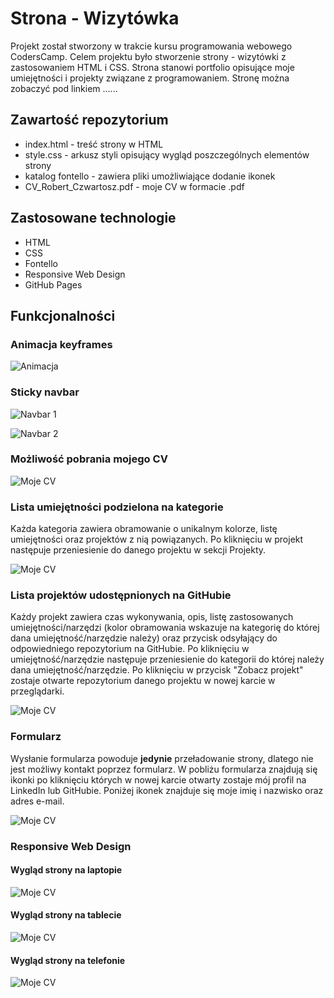 # Strona - Wizytówka
Projekt został stworzony w trakcie kursu programowania webowego CodersCamp. Celem projektu było stworzenie strony - wizytówki z zastosowaniem HTML i CSS. Strona stanowi portfolio opisujące moje umiejętności i projekty związane z programowaniem. Stronę można zobaczyć pod linkiem ......
## Zawartość repozytorium
* index.html - treść strony w HTML
* style.css - arkusz styli opisujący wygląd poszczególnych elementów strony
* katalog fontello - zawiera pliki umożliwiające dodanie ikonek
* CV_Robert_Czwartosz.pdf - moje CV w formacie .pdf

## Zastosowane technologie
* HTML
* CSS
* Fontello
* Responsive Web Design
* GitHub Pages

## Funkcjonalności
### Animacja keyframes

![Animacja](./screenshots/anim.gif)

### Sticky navbar

![Navbar 1](./screenshots/navbar1.jpg)

![Navbar 2](./screenshots/navbar2.jpg)

### Możliwość pobrania mojego CV

![Moje CV](./screenshots/cv.jpg)

### Lista umiejętności podzielona na kategorie

Każda kategoria zawiera obramowanie o unikalnym kolorze, listę umiejętności oraz projektów z nią powiązanych. Po kliknięciu w projekt następuje przeniesienie do danego projektu w sekcji Projekty.

![Moje CV](./screenshots/skills.jpg)

### Lista projektów udostępnionych na GitHubie

Każdy projekt zawiera czas wykonywania, opis, listę zastosowanych umiejętności/narzędzi (kolor obramowania wskazuje na kategorię do której dana umiejętność/narzędzie należy) oraz przycisk odsyłający do odpowiedniego repozytorium na GitHubie. Po kliknięciu w umiejętność/narzędzie następuje przeniesienie do kategorii do której należy dana umiejętność/narzędzie. Po kliknięciu w przycisk "Zobacz projekt" zostaje otwarte repozytorium danego projektu w nowej karcie w przeglądarki.

![Moje CV](./screenshots/projects.jpg)

### Formularz

Wysłanie formularza powoduje **jedynie** przeładowanie strony, dlatego nie jest możliwy kontakt poprzez formularz. W pobliżu formularza znajdują się ikonki po kliknięciu których w nowej karcie otwarty zostaje mój profil na LinkedIn lub GitHubie. Poniżej ikonek znajduje się moje imię i nazwisko oraz adres e-mail.

![Moje CV](./screenshots/form.jpg)

### Responsive Web Design

#### Wygląd strony na laptopie

![Moje CV](./screenshots/RWDlaptop.png)

#### Wygląd strony na tablecie

![Moje CV](./screenshots/RWDtablet.png)

#### Wygląd strony na telefonie

![Moje CV](./screenshots/RWDfon.png)
